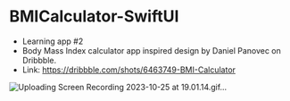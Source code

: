 # BMICalculator-SwiftUI

- Learning app #2
- Body Mass Index calculator app inspired design by Daniel Panovec on Dribbble.
- Link: https://dribbble.com/shots/6463749-BMI-Calculator

![Uploading Screen Recording 2023-10-25 at 19.01.14.gif…]()
